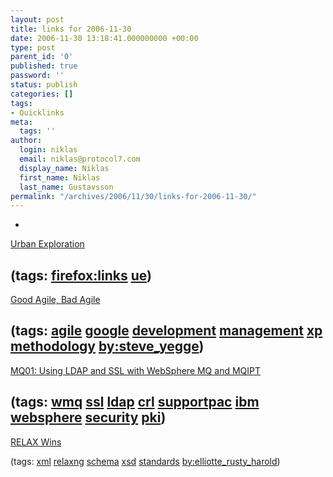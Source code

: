 ```yaml
---
layout: post
title: links for 2006-11-30
date: 2006-11-30 13:18:41.000000000 +00:00
type: post
parent_id: '0'
published: true
password: ''
status: publish
categories: []
tags:
- Quicklinks
meta:
  tags: ''
author:
  login: niklas
  email: niklas@protocol7.com
  display_name: Niklas
  first_name: Niklas
  last_name: Gustavsson
permalink: "/archives/2006/11/30/links-for-2006-11-30/"
---
```

- 
[Urban Exploration](http://www.flashback.info/forumdisplay.php?f=76)

(tags: [firefox:links](http://del.icio.us/protocol7/firefox:links) [ue](http://del.icio.us/protocol7/ue))
- 
[Good Agile, Bad Agile](http://steve-yegge.blogspot.com/2006/09/good-agile-bad-agile_27.html)

(tags: [agile](http://del.icio.us/protocol7/agile) [google](http://del.icio.us/protocol7/google) [development](http://del.icio.us/protocol7/development) [management](http://del.icio.us/protocol7/management) [xp](http://del.icio.us/protocol7/xp) [methodology](http://del.icio.us/protocol7/methodology) [by:steve\_yegge](http://del.icio.us/protocol7/by:steve_yegge))
- 
[MQ01: Using LDAP and SSL with WebSphere MQ and MQIPT](http://www-1.ibm.com/support/docview.wss?rs=171&context=SSFKSJ&dc=D400&uid=swg24014143&loc=en_US&cs=UTF-8&lang=en&rss=ct171websphere)

(tags: [wmq](http://del.icio.us/protocol7/wmq) [ssl](http://del.icio.us/protocol7/ssl) [ldap](http://del.icio.us/protocol7/ldap) [crl](http://del.icio.us/protocol7/crl) [supportpac](http://del.icio.us/protocol7/supportpac) [ibm](http://del.icio.us/protocol7/ibm) [websphere](http://del.icio.us/protocol7/websphere) [security](http://del.icio.us/protocol7/security) [pki](http://del.icio.us/protocol7/pki))
- 
[RELAX Wins](http://cafe.elharo.com/xml/relax-wins/)

(tags: [xml](http://del.icio.us/protocol7/xml) [relaxng](http://del.icio.us/protocol7/relaxng) [schema](http://del.icio.us/protocol7/schema) [xsd](http://del.icio.us/protocol7/xsd) [standards](http://del.icio.us/protocol7/standards) [by:elliotte\_rusty\_harold](http://del.icio.us/protocol7/by:elliotte_rusty_harold))
